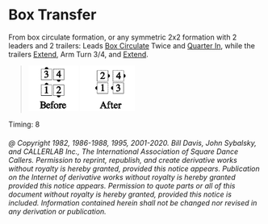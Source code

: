 
# Box Transfer

From box circulate formation, or any symmetric 2x2 formation with 2 leaders and 2
trailers: Leads [Box Circulate](../b1/circulate.md) Twice and [Quarter In](../a1/quarter_in.md), 
while the trailers [Extend](../plus/extend.md), Arm Turn 3/4, and [Extend](../b2/extend.md).

> 
> ![alt](box_transfer-1.png)
> ![alt](box_transfer-2.png)
> 

Timing: 8

###### @ Copyright 1982, 1986-1988, 1995, 2001-2020. Bill Davis, John Sybalsky, and CALLERLAB Inc., The International Association of Square Dance Callers. Permission to reprint, republish, and create derivative works without royalty is hereby granted, provided this notice appears. Publication on the Internet of derivative works without royalty is hereby granted provided this notice appears. Permission to quote parts or all of this document without royalty is hereby granted, provided this notice is included. Information contained herein shall not be changed nor revised in any derivation or publication.
